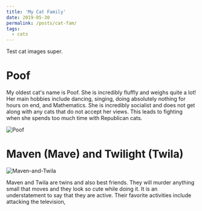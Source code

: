 ```yaml
---
title: 'My Cat Family'
date: 2019-05-30
permalink: /posts/cat-fam/
tags:
  - cats
---
```


Test cat images super.

Poof
======

My oldest cat's name is Poof. She is incredibly fluffly and weighs quite a lot!
Her main hobbies include dancing, singing, doing absolutely nothing for hours on end, and Mathematics.
She is incredibly socialist and does not get along with any cats that do not accept her views.
This leads to fighting when she spends too much time with Republican cats. 

![Poof](https://user-images.githubusercontent.com/50593830/58729276-fccb9e00-83b6-11e9-9426-c5b83f6251e6.JPG)




Maven (Mave) and Twilight (Twila)
======
![Maven-and-Twila](https://user-images.githubusercontent.com/50593830/58729282-005f2500-83b7-11e9-9ec1-6c5c16d76eab.jpg)

Maven and Twila are twins and also best friends. They will murder anything small that moves and they look so cute while doing it. 
It is an understatement to say that they are active. 
Their favorite activities include attacking the television, 
